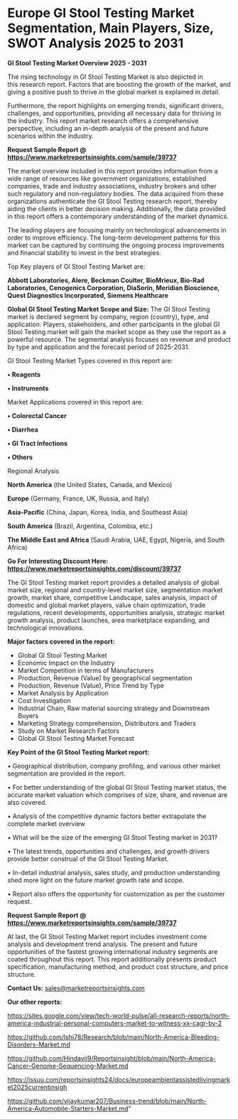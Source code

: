 # Europe GI Stool Testing Market Segmentation, Main Players, Size, SWOT Analysis 2025 to 2031

<Strong> GI Stool Testing Market Overview 2025 - 2031</strong>

The rising technology in GI Stool Testing Market is also depicted in this research report. Factors that are boosting the growth of the market, and giving a positive push to thrive in the global market is explained in detail.

Furthermore, the report highlights on emerging trends, significant drivers, challenges, and opportunities, providing all necessary data for thriving in the industry. This report market research offers a comprehensive perspective, including an in-depth analysis of the present and future scenarios within the industry.

<strong>Request Sample Report @ <a href=https://www.marketreportsinsights.com/sample/39737>https://www.marketreportsinsights.com/sample/39737</a></strong>

The market overview included in this report provides information from a wide range of resources like government organizations, established companies, trade and industry associations, industry brokers and other such regulatory and non-regulatory bodies. The data acquired from these organizations authenticate the GI Stool Testing research report, thereby aiding the clients in better decision making. Additionally, the data provided in this report offers a contemporary understanding of the market dynamics.

The leading players are focusing mainly on technological advancements in order to improve efficiency. The long-term development patterns for this market can be captured by continuing the ongoing process improvements and financial stability to invest in the best strategies.

Top Key players of GI Stool Testing Market are:

<strong>Abbott Laboratories, Alere, Beckman Coulter, BioMrieux, Bio-Rad Laboratories, Cenogenics Corporation, DiaSorin, Meridian Bioscience, Quest Diagnostics Incorporated, Siemens Healthcare</strong>

<strong><b>Global GI Stool Testing Market Scope and Size:</b></strong>
The GI Stool Testing market is declared segment by company, region (country), type, and application. Players, stakeholders, and other participants in the global GI Stool Testing market will gain the market scope as they use the report as a powerful resource. The segmental analysis focuses on revenue and product by type and application and the forecast period of 2025-2031.

GI Stool Testing Market Types covered in this report are:

<strong>•  Reagents

•  Instruments</strong>

Market Applications covered in this report are:

<strong>•  Colorectal Cancer

•  Diarrhea

•  GI Tract Infections

•  Others</strong> 

Regional Analysis

<strong>North America</strong> (the United States, Canada, and Mexico)

<strong>Europe</strong> (Germany, France, UK, Russia, and Italy)

<strong>Asia-Pacific</strong> (China, Japan, Korea, India, and Southeast Asia)

<strong>South America</strong> (Brazil, Argentina, Colombia, etc.)

<strong>The Middle East and Africa</strong> (Saudi Arabia, UAE, Egypt, Nigeria, and South Africa)

<strong>Go For Interesting Discount Here: <a href=https://www.marketreportsinsights.com/discount/39737>https://www.marketreportsinsights.com/discount/39737</a></strong>

The GI Stool Testing market report provides a detailed analysis of global market size, regional and country-level market size, segmentation market growth, market share, competitive Landscape, sales analysis, impact of domestic and global market players, value chain optimization, trade regulations, recent developments, opportunities analysis, strategic market growth analysis, product launches, area marketplace expanding, and technological innovations.

<strong><b>Major factors covered in the report:</b></strong>
<ul>
  <li>Global GI Stool Testing Market </li>
  <li>Economic Impact on the Industry</li>
  <li>Market Competition in terms of Manufacturers</li>
  <li>Production, Revenue (Value) by geographical segmentation</li>
  <li>Production, Revenue (Value), Price Trend by Type</li>
  <li>Market Analysis by Application</li>
  <li>Cost Investigation</li>
  <li>Industrial Chain, Raw material sourcing strategy and Downstream Buyers</li>
  <li>Marketing Strategy comprehension, Distributors and Traders</li>
  <li>Study on Market Research Factors</li>
  <li>Global GI Stool Testing Market Forecast</li>
</ul>

<strong><b>Key Point of the GI Stool Testing Market report:</b></strong>

• Geographical distribution, company profiling, and various other market segmentation are provided in the report.

• For better understanding of the global GI Stool Testing market status, the accurate market valuation which comprises of size, share, and revenue are also covered.

• Analysis of the competitive dynamic factors better extrapolate the complete market overview

• What will be the size of the emerging GI Stool Testing market in 2031?

• The latest trends, opportunities and challenges, and growth drivers provide better construal of the GI Stool Testing Market.

• In-detail industrial analysis, sales study, and production understanding shed more light on the future market growth rate and scope.

• Report also offers the opportunity for customization as per the customer request.

<strong>Request Sample Report @ <a href=https://www.marketreportsinsights.com/sample/39737>https://www.marketreportsinsights.com/sample/39737</a></strong>

At last, the GI Stool Testing Market report includes investment come analysis and development trend analysis. The present and future opportunities of the fastest growing international industry segments are coated throughout this report. This report additionally presents product specification, manufacturing method, and product cost structure, and price structure.

<strong>Contact Us:</strong>
sales@marketreportsinsights.com

<strong>Our other reports:</strong>

<a href=https://sites.google.com/view/tech-world-pulse/all-research-reports/north-america-industrial-personal-computers-market-to-witness-xx-cagr-by-2>https://sites.google.com/view/tech-world-pulse/all-research-reports/north-america-industrial-personal-computers-market-to-witness-xx-cagr-by-2</a>

<a href=https://github.com/Ishi78/Research/blob/main/North-America-Bleeding-Disorders-Market.md>https://github.com/Ishi78/Research/blob/main/North-America-Bleeding-Disorders-Market.md</a>

<a href=https://github.com/Hindavii9/Reportsinsight/blob/main/North-America-Cancer-Genome-Sequencing-Market.md>https://github.com/Hindavii9/Reportsinsight/blob/main/North-America-Cancer-Genome-Sequencing-Market.md</a>

<a href=https://issuu.com/reportsinsights24/docs/europeambientassistedlivingmarket2025currentinsigh>https://issuu.com/reportsinsights24/docs/europeambientassistedlivingmarket2025currentinsigh</a>

<a href=https://github.com/vijaykumar207/Business-trend/blob/main/North-America-Automobile-Starters-Market.md>https://github.com/vijaykumar207/Business-trend/blob/main/North-America-Automobile-Starters-Market.md</a>"
